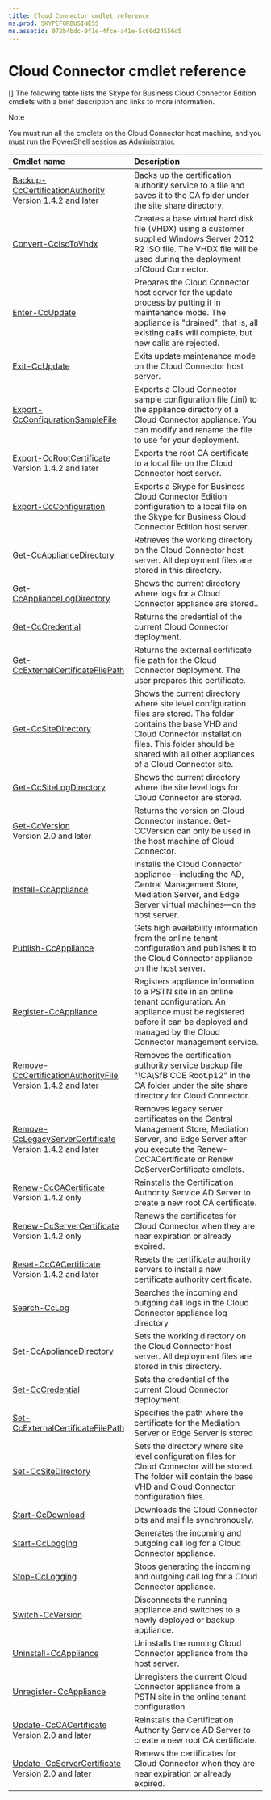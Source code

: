 ```yaml
---
title: Cloud Connector cmdlet reference
ms.prod: SKYPEFORBUSINESS
ms.assetid: 072b4bdc-0f1e-4fce-a41e-5c60d24556d5
---
```



# Cloud Connector cmdlet reference
[]
The following table lists the Skype for Business Cloud Connector Edition cmdlets with a brief description and links to more information.
  
    
    


> [!NOTE]
> You must run all the cmdlets on the Cloud Connector host machine, and you must run the PowerShell session as Administrator. 
  
    
    



|**Cmdlet name**|**Description**|
|:-----|:-----|
| [Backup-CcCertificationAuthority](backup-cccertificationauthority.md) <br/> Version 1.4.2 and later  <br/> |Backs up the certification authority service to a file and saves it to the CA folder under the site share directory.     <br/> |
| [Convert-CcIsoToVhdx](convert-ccisotovhdx.md) <br/> |Creates a base virtual hard disk file (VHDX) using a customer supplied Windows Server 2012 R2 ISO file. The VHDX file will be used during the deployment ofCloud Connector.  <br/> |
| [Enter-CcUpdate](enter-ccupdate.md) <br/> |Prepares the Cloud Connector host server for the update process by putting it in maintenance mode. The appliance is "drained"; that is, all existing calls will complete, but new calls are rejected.  <br/> |
| [Exit-CcUpdate](exit-ccupdate.md) <br/> |Exits update maintenance mode on the Cloud Connector host server.  <br/> |
| [Export-CcConfigurationSampleFile](export-ccconfigurationsamplefile.md) <br/> |Exports a Cloud Connector sample configuration file (.ini) to the appliance directory of a Cloud Connector appliance. You can modify and rename the file to use for your deployment.  <br/> |
| [Export-CcRootCertificate](export-ccrootcertificate.md) <br/> Version 1.4.2 and later  <br/> |Exports the root CA certificate to a local file on the Cloud Connector host server.  <br/> |
| [Export-CcConfiguration](export-ccconfiguration.md) <br/> | Exports a Skype for Business Cloud Connector Edition configuration to a local file on the Skype for Business Cloud Connector Edition host server. <br/> |
| [Get-CcApplianceDirectory](get-ccappliancedirectory.md) <br/> |Retrieves the working directory on the Cloud Connector host server. All deployment files are stored in this directory.  <br/> |
| [Get-CcApplianceLogDirectory](get-ccappliancelogdirectory.md) <br/> |Shows the current directory where logs for a Cloud Connector appliance are stored..  <br/> |
| [Get-CcCredential](get-cccredential.md) <br/> |Returns the credential of the current Cloud Connector deployment.  <br/> |
| [Get-CcExternalCertificateFilePath](get-ccexternalcertificatefilepath.md) <br/> |Returns the external certificate file path for the Cloud Connector deployment. The user prepares this certificate.  <br/> |
| [Get-CcSiteDirectory](get-ccsitedirectory.md) <br/> |Shows the current directory where site level configuration files are stored. The folder contains the base VHD and Cloud Connector installation files. This folder should be shared with all other appliances of a Cloud Connector site.  <br/> |
| [Get-CcSiteLogDirectory](get-ccsitelogdirectory.md) <br/> |Shows the current directory where the site level logs for Cloud Connector are stored.  <br/> |
| [Get-CcVersion](get-ccversion.md) <br/> Version 2.0 and later  <br/> |Returns the version on Cloud Connector instance. Get-CCVersion can only be used in the host machine of Cloud Connector.  <br/> |
| [Install-CcAppliance](install-ccappliance.md) <br/> |Installs the Cloud Connector appliance—including the AD, Central Management Store, Mediation Server, and Edge Server virtual machines—on the host server.  <br/> |
| [Publish-CcAppliance](publish-ccappliance.md) <br/> | Gets high availability information from the online tenant configuration and publishes it to the Cloud Connector appliance on the host server. <br/> |
| [Register-CcAppliance](register-ccappliance.md) <br/> | Registers appliance information to a PSTN site in an online tenant configuration. An appliance must be registered before it can be deployed and managed by the Cloud Connector management service. <br/> |
| [Remove-CcCertificationAuthorityFile](remove-cccertificationauthorityfile.md) <br/> Version 1.4.2 and later  <br/> |Removes the certification authority service backup file "<SiteRootDirectory>\\CA\\SfB CCE Root.p12" in the CA folder under the site share directory for Cloud Connector.  <br/> |
| [Remove-CcLegacyServerCertificate](remove-cclegacyservercertificate.md) <br/> Version 1.4.2 and later  <br/> |Removes legacy server certificates on the Central Management Store, Mediation Server, and Edge Server after you execute the Renew-CcCACertificate or Renew CcServerCertificate cmdlets.  <br/> |
| [Renew-CcCACertificate](renew-cccacertificate.md) <br/> Version 1.4.2 only  <br/> |Reinstalls the Certification Authority Service AD Server to create a new root CA certificate.  <br/> |
| [Renew-CcServerCertificate](renew-ccservercertificate.md) <br/> Version 1.4.2 only  <br/> |Renews the certificates for Cloud Connector when they are near expiration or already expired.  <br/> |
| [Reset-CcCACertificate](reset-cccacertificate.md) <br/> Version 1.4.2 and later  <br/> |Resets the certificate authority servers to install a new certificate authority certificate.  <br/> |
| [Search-CcLog](search-cclog.md) <br/> |Searches the incoming and outgoing call logs in the Cloud Connector appliance log directory  <br/> |
| [Set-CcApplianceDirectory](set-ccappliancedirectory.md) <br/> |Sets the working directory on the Cloud Connector host server. All deployment files are stored in this directory.  <br/> |
| [Set-CcCredential](set-cccredential.md) <br/> |Sets the credential of the current Cloud Connector deployment.  <br/> |
| [Set-CcExternalCertificateFilePath](set-ccexternalcertificatefilepath.md) <br/> |Specifies the path where the certificate for the Mediation Server or Edge Server is stored  <br/> |
| [Set-CcSiteDirectory](set-ccsitedirectory.md) <br/> |Sets the directory where site level configuration files for Cloud Connector will be stored. The folder will contain the base VHD and Cloud Connector configuration files.  <br/> |
| [Start-CcDownload](start-ccdownload.md) <br/> |Downloads the Cloud Connector bits and msi file synchronously.  <br/> |
| [Start-CcLogging](start-cclogging.md) <br/> |Generates the incoming and outgoing call log for a Cloud Connector appliance.  <br/> |
| [Stop-CcLogging](stop-cclogging.md) <br/> |Stops generating the incoming and outgoing call log for a Cloud Connector appliance.  <br/> |
| [Switch-CcVersion](switch-ccversion.md) <br/> |Disconnects the running appliance and switches to a newly deployed or backup appliance.  <br/> |
| [Uninstall-CcAppliance](uninstall-ccappliance.md) <br/> |Uninstalls the running Cloud Connector appliance from the host server.  <br/> |
| [Unregister-CcAppliance](unregister-ccappliance.md) <br/> |Unregisters the current Cloud Connector appliance from a PSTN site in the online tenant configuration.  <br/> |
| [Update-CcCACertificate](update-cccacertificate.md) <br/> Version 2.0 and later  <br/> |Reinstalls the Certification Authority Service AD Server to create a new root CA certificate.  <br/> |
| [Update-CcServerCertificate](update-ccservercertificate.md) <br/> Version 2.0 and later  <br/> |Renews the certificates for Cloud Connector when they are near expiration or already expired.  <br/> |
   

